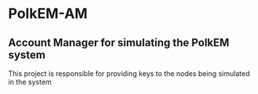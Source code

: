 # PolkEM-AM
## **A**ccount **M**anager for simulating the PolkEM system
This project is responsible for providing keys to the nodes being simulated in the system
